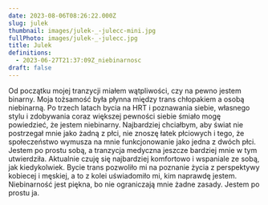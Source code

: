```yaml
---
date: 2023-08-06T08:26:22.000Z
slug: julek
thumbnail: images/julek-_-julecc-mini.jpg
fullPhoto: images/julek-_-julecc.jpg
title: Julek
definitions:
  - 2023-06-27T21:37:09Z_niebinarnosc
draft: false
---
```

Od początku mojej tranzycji miałem wątpliwości, czy na pewno jestem binarny. Moja tożsamość była płynna między trans chłopakiem a osobą niebinarną. Po trzech latach bycia na HRT i poznawania siebie, własnego stylu i zdobywania coraz większej pewności siebie śmiało mogę powiedzieć, że jestem niebinarny. Najbardziej chciałbym, aby świat nie postrzegał mnie jako żadną z płci, nie znoszę łatek płciowych i tego, że społeczeństwo wymusza na mnie funkcjonowanie jako jedna z dwóch płci. Jestem po prostu sobą, a tranzycja medyczna jeszcze bardziej mnie w tym utwierdziła. Aktualnie czuję się najbardziej komfortowo i wspaniale ze sobą, jak kiedykolwiek. Bycie trans pozwoliło mi na poznanie życia z perspektywy kobiecej i męskiej, a to z kolei uświadomiło mi, kim naprawdę jestem. Niebinarność jest piękna, bo nie ograniczają mnie żadne zasady. Jestem po prostu ja.